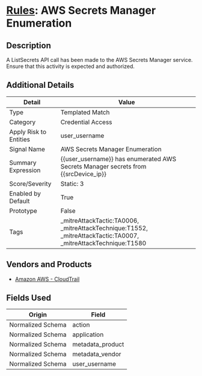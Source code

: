 # [Rules](README.md): AWS Secrets Manager Enumeration

## Description
A ListSecrets API call has been made to the AWS Secrets Manager service. Ensure that this activity is expected and authorized.

## Additional Details
|Detail|Value|
|----|----|
|Type|Templated Match|
|Category|Credential Access|
|Apply Risk to Entities|user_username|
|Signal Name|AWS Secrets Manager Enumeration|
|Summary Expression|{{user_username}} has enumerated AWS Secrets Manager secrets from {{srcDevice_ip}}|
|Score/Severity|Static: 3|
|Enabled by Default|True|
|Prototype|False|
|Tags|_mitreAttackTactic:TA0006, _mitreAttackTechnique:T1552, _mitreAttackTactic:TA0007, _mitreAttackTechnique:T1580|
## Vendors and Products
- [Amazon AWS - CloudTrail](../products/033624b0-218e-4dcb-b93f-0f1fb1806c56.md)


## Fields Used

|Origin|Field|
|----|----|
|Normalized Schema|action|
|Normalized Schema|application|
|Normalized Schema|metadata_product|
|Normalized Schema|metadata_vendor|
|Normalized Schema|user_username|



